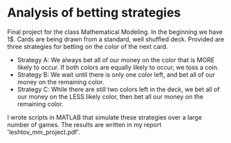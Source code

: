 # Analysis of betting strategies

Final project for the class Mathematical Modeling.
In the beginning we have 1$. Cards are being drawn from a standard, well shuffled deck. Provided are three strategies for betting on the color of the next card.

- Strategy A: We always bet all of our money on the color that is MORE likely to occur. If both colors are equally likely to occur, we toss a coin. 
- Strategy B: We wait until there is only one color left, and bet all of our money on the remaining color.
- Strategy C: While there are still two colors left in the deck, we bet all of our money on the LESS likely color, then bet all our money on the remaining color.

I wrote scripts in MATLAB that simulate these strategies over a large number of games. The results are written in my report 'leshtov_mm_project.pdf'.
